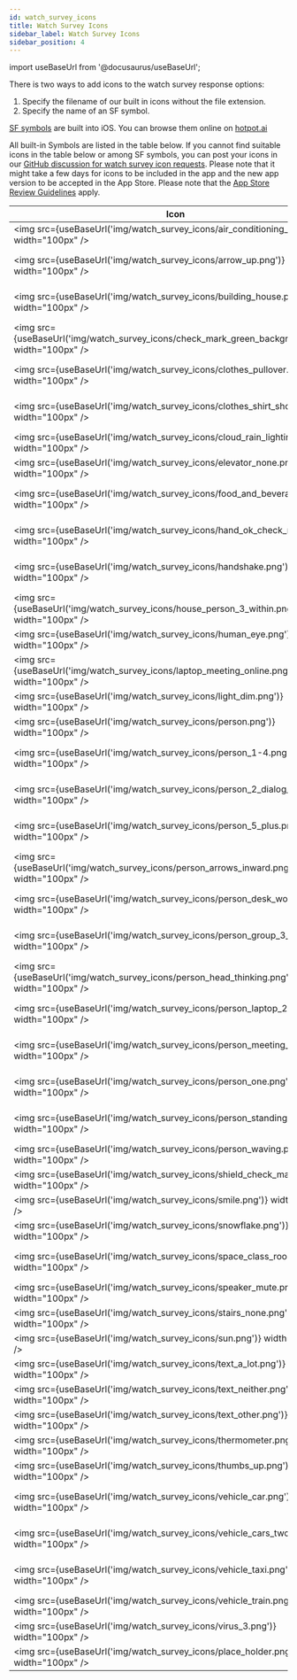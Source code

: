 ```yaml
---
id: watch_survey_icons
title: Watch Survey Icons
sidebar_label: Watch Survey Icons
sidebar_position: 4
---
```


import useBaseUrl from '@docusaurus/useBaseUrl';


There is two ways to add icons to the watch survey response options: 
1. Specify the filename of our built in icons without the file extension.
2. Specify the name of an SF symbol.

[SF symbols](https://developer.apple.com/sf-symbols/) are built into iOS. You can browse them online on [hotpot.ai](https://hotpot.ai/free-icons?s=sfSymbols)

All built-in Symbols are listed in the table below. If you cannot find suitable icons in the table below or among SF symbols, you can post your icons in our [GitHub discussion for watch survey icon requests](https://github.com/cozie-app/cozie-apple/discussions/82). Please note that it might take a few days for icons to be included in the app and the new app version to be accepted in the App Store. Please note that the [App Store Review Guidelines](https://developer.apple.com/app-store/review/guidelines/) apply. 


| Icon | Filename | | Icon | Filename |
|------|----------|-|------|----------|
|<img src={useBaseUrl('img/watch_survey_icons/air_conditioning_unit.png')} width="100px" />| air_conditioning_unit ||<img src={useBaseUrl('img/watch_survey_icons/arrow_down.png')} width="100px" />| arrow_down |
|<img src={useBaseUrl('img/watch_survey_icons/arrow_up.png')} width="100px" />| arrow_up ||<img src={useBaseUrl('img/watch_survey_icons/arrow_up_and_down.png')} width="100px" />| arrow_up_and_down |
|<img src={useBaseUrl('img/watch_survey_icons/building_house.png')} width="100px" />| building_house ||<img src={useBaseUrl('img/watch_survey_icons/building_office.png')} width="100px" />| building_office |
|<img src={useBaseUrl('img/watch_survey_icons/check_mark_green_background.png')} width="100px" />| check_mark_green_background ||<img src={useBaseUrl('img/watch_survey_icons/clipboard_clock.png')} width="100px" />| clipboard_clock |
|<img src={useBaseUrl('img/watch_survey_icons/clothes_pullover.png')} width="100px" />| clothes_pullover ||<img src={useBaseUrl('img/watch_survey_icons/clothes_shirt_pants.png')} width="100px" />| clothes_shirt_pants |
|<img src={useBaseUrl('img/watch_survey_icons/clothes_shirt_short.png')} width="100px" />| clothes_shirt_short ||<img src={useBaseUrl('img/watch_survey_icons/clothes_shirt_sleeveless.png')} width="100px" />| clothes_shirt_sleeveless |
|<img src={useBaseUrl('img/watch_survey_icons/cloud_rain_lighting.png')} width="100px" />| cloud_rain_lighting ||<img src={useBaseUrl('img/watch_survey_icons/elevator.png')} width="100px" />| elevator |
|<img src={useBaseUrl('img/watch_survey_icons/elevator_none.png')} width="100px" />| elevator_none ||<img src={useBaseUrl('img/watch_survey_icons/flame.png')} width="100px" />| flame |
|<img src={useBaseUrl('img/watch_survey_icons/food_and_beverage.png')} width="100px" />| food_and_beverage ||<img src={useBaseUrl('img/watch_survey_icons/hand_finger_snap.png')} width="100px" />| hand_finger_snap |
|<img src={useBaseUrl('img/watch_survey_icons/hand_ok_check_mark.png')} width="100px" />| hand_ok_check_mark ||<img src={useBaseUrl('img/watch_survey_icons/hand_speech_bubble.png')} width="100px" />| hand_speech_bubble |
|<img src={useBaseUrl('img/watch_survey_icons/handshake.png')} width="100px" />| handshake ||<img src={useBaseUrl('img/watch_survey_icons/house_lighting.png')} width="100px" />| house_lighting |
|<img src={useBaseUrl('img/watch_survey_icons/house_person_3_within.png')} width="100px" />| house_person_3_within ||<img src={useBaseUrl('img/watch_survey_icons/human_ear.png')} width="100px" />| human_ear |
|<img src={useBaseUrl('img/watch_survey_icons/human_eye.png')} width="100px" />| human_eye ||<img src={useBaseUrl('img/watch_survey_icons/human_nose.png')} width="100px" />| human_nose |
|<img src={useBaseUrl('img/watch_survey_icons/laptop_meeting_online.png')} width="100px" />| laptop_meeting_online ||<img src={useBaseUrl('img/watch_survey_icons/light_bright.png')} width="100px" />| light_bright |
|<img src={useBaseUrl('img/watch_survey_icons/light_dim.png')} width="100px" />| light_dim ||<img src={useBaseUrl('img/watch_survey_icons/map.png')} width="100px" />| map |
|<img src={useBaseUrl('img/watch_survey_icons/person.png')} width="100px" />| person ||<img src={useBaseUrl('img/watch_survey_icons/person_0.png')} width="100px" />| person_0 |
|<img src={useBaseUrl('img/watch_survey_icons/person_1-4.png')} width="100px" />| person_1-4 ||<img src={useBaseUrl('img/watch_survey_icons/person_2_dialog.png')} width="100px" />| person_2_dialog |
|<img src={useBaseUrl('img/watch_survey_icons/person_2_dialog_2.png')} width="100px" />| person_2_dialog_2 ||<img src={useBaseUrl('img/watch_survey_icons/person_2_distnace.png')} width="100px" />| person_2_distnace |
|<img src={useBaseUrl('img/watch_survey_icons/person_5_plus.png')} width="100px" />| person_5_plus ||<img src={useBaseUrl('img/watch_survey_icons/person_arrow_down.png')} width="100px" />| person_arrow_down |
|<img src={useBaseUrl('img/watch_survey_icons/person_arrows_inward.png')} width="100px" />| person_arrows_inward ||<img src={useBaseUrl('img/watch_survey_icons/person_dancing.png')} width="100px" />| person_dancing |
|<img src={useBaseUrl('img/watch_survey_icons/person_desk_working.png')} width="100px" />| person_desk_working ||<img src={useBaseUrl('img/watch_survey_icons/person_group_3_1.png')} width="100px" />| person_group_3_1 |
|<img src={useBaseUrl('img/watch_survey_icons/person_group_3_2.png')} width="100px" />| person_group_3_2 ||<img src={useBaseUrl('img/watch_survey_icons/person_head_relax.png')} width="100px" />| person_head_relax |
|<img src={useBaseUrl('img/watch_survey_icons/person_head_thinking.png')} width="100px" />| person_head_thinking ||<img src={useBaseUrl('img/watch_survey_icons/person_laptop.png')} width="100px" />| person_laptop |
|<img src={useBaseUrl('img/watch_survey_icons/person_laptop_2.png')} width="100px" />| person_laptop_2 ||<img src={useBaseUrl('img/watch_survey_icons/person_meeting_3.png')} width="100px" />| person_meeting_3 |
|<img src={useBaseUrl('img/watch_survey_icons/person_meeting_4.png')} width="100px" />| person_meeting_4 ||<img src={useBaseUrl('img/watch_survey_icons/person_noise_laptop.png')} width="100px" />| person_noise_laptop |
|<img src={useBaseUrl('img/watch_survey_icons/person_one.png')} width="100px" />| person_one ||<img src={useBaseUrl('img/watch_survey_icons/person_sitting.png')} width="100px" />| person_sitting |
|<img src={useBaseUrl('img/watch_survey_icons/person_standing.png')} width="100px" />| person_standing ||<img src={useBaseUrl('img/watch_survey_icons/person_walking.png')} width="100px" />| person_walking |
|<img src={useBaseUrl('img/watch_survey_icons/person_waving.png')} width="100px" />| person_waving ||<img src={useBaseUrl('img/watch_survey_icons/puzzle.png')} width="100px" />| puzzle |
|<img src={useBaseUrl('img/watch_survey_icons/shield_check_mark.png')} width="100px" />| shield_check_mark ||<img src={useBaseUrl('img/watch_survey_icons/smale_neutral.png')} width="100px" />| smale_neutral |
|<img src={useBaseUrl('img/watch_survey_icons/smile.png')} width="100px" />| smile ||<img src={useBaseUrl('img/watch_survey_icons/smile_sad.png')} width="100px" />| smile_sad |
|<img src={useBaseUrl('img/watch_survey_icons/snowflake.png')} width="100px" />| snowflake ||<img src={useBaseUrl('img/watch_survey_icons/sound_waves.png')} width="100px" />| sound_waves |
|<img src={useBaseUrl('img/watch_survey_icons/space_class_room.png')} width="100px" />| space_class_room ||<img src={useBaseUrl('img/watch_survey_icons/space_cubicles.png')} width="100px" />| space_cubicles |
|<img src={useBaseUrl('img/watch_survey_icons/speaker_mute.png')} width="100px" />| speaker_mute ||<img src={useBaseUrl('img/watch_survey_icons/stairs.png')} width="100px" />| stairs |
|<img src={useBaseUrl('img/watch_survey_icons/stairs_none.png')} width="100px" />| stairs_none ||<img src={useBaseUrl('img/watch_survey_icons/stop_watch.png')} width="100px" />| stop_watch |
|<img src={useBaseUrl('img/watch_survey_icons/sun.png')} width="100px" />| sun ||<img src={useBaseUrl('img/watch_survey_icons/text_a_little.png')} width="100px" />| text_a_little |
|<img src={useBaseUrl('img/watch_survey_icons/text_a_lot.png')} width="100px" />| text_a_lot ||<img src={useBaseUrl('img/watch_survey_icons/text_both.png')} width="100px" />| text_both |
|<img src={useBaseUrl('img/watch_survey_icons/text_neither.png')} width="100px" />| text_neither ||<img src={useBaseUrl('img/watch_survey_icons/text_none.png')} width="100px" />| text_none |
|<img src={useBaseUrl('img/watch_survey_icons/text_other.png')} width="100px" />| text_other ||<img src={useBaseUrl('img/watch_survey_icons/text_partially.png')} width="100px" />| text_partially |
|<img src={useBaseUrl('img/watch_survey_icons/thermometer.png')} width="100px" />| thermometer ||<img src={useBaseUrl('img/watch_survey_icons/thumbs_down.png')} width="100px" />| thumbs_down |
|<img src={useBaseUrl('img/watch_survey_icons/thumbs_up.png')} width="100px" />| thumbs_up ||<img src={useBaseUrl('img/watch_survey_icons/vehicle_bus.png')} width="100px" />| vehicle_bus |
|<img src={useBaseUrl('img/watch_survey_icons/vehicle_car.png')} width="100px" />| vehicle_car ||<img src={useBaseUrl('img/watch_survey_icons/vehicle_car_bus.png')} width="100px" />| vehicle_car_bus |
|<img src={useBaseUrl('img/watch_survey_icons/vehicle_cars_two.png')} width="100px" />| vehicle_cars_two ||<img src={useBaseUrl('img/watch_survey_icons/vehicle_excavator.png')} width="100px" />| vehicle_excavator |
|<img src={useBaseUrl('img/watch_survey_icons/vehicle_taxi.png')} width="100px" />| vehicle_taxi ||<img src={useBaseUrl('img/watch_survey_icons/vehicle_taxi_and_bus.png')} width="100px" />| vehicle_taxi_and_bus |
|<img src={useBaseUrl('img/watch_survey_icons/vehicle_train.png')} width="100px" />| vehicle_train ||<img src={useBaseUrl('img/watch_survey_icons/virus_1.png')} width="100px" />| virus_1 |
|<img src={useBaseUrl('img/watch_survey_icons/virus_3.png')} width="100px" />| virus_3 ||<img src={useBaseUrl('img/watch_survey_icons/x.png')} width="100px" />| x |
|<img src={useBaseUrl('img/watch_survey_icons/place_holder.png')} width="100px" />| place_holder ||  |  |
